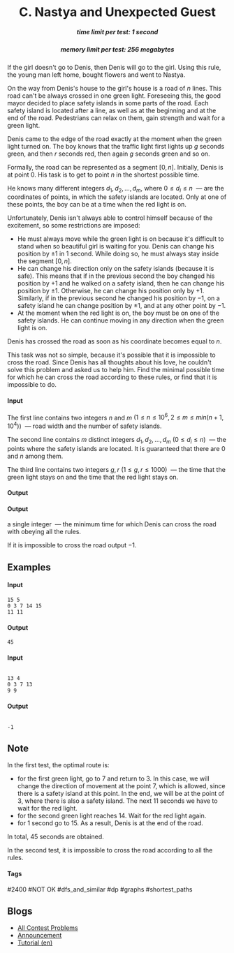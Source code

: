 <h1 style='text-align: center;'> C. Nastya and Unexpected Guest</h1>

<h5 style='text-align: center;'>time limit per test: 1 second</h5>
<h5 style='text-align: center;'>memory limit per test: 256 megabytes</h5>

 If the girl doesn't go to Denis, then Denis will go to the girl. Using this rule, the young man left home, bought flowers and went to Nastya. 

On the way from Denis's house to the girl's house is a road of $n$ lines. This road can't be always crossed in one green light. Foreseeing this, the good mayor decided to place safety islands in some parts of the road. Each safety island is located after a line, as well as at the beginning and at the end of the road. Pedestrians can relax on them, gain strength and wait for a green light.

Denis came to the edge of the road exactly at the moment when the green light turned on. The boy knows that the traffic light first lights up $g$ seconds green, and then $r$ seconds red, then again $g$ seconds green and so on.

Formally, the road can be represented as a segment $[0, n]$. Initially, Denis is at point $0$. His task is to get to point $n$ in the shortest possible time.

He knows many different integers $d_1, d_2, \ldots, d_m$, where $0 \leq d_i \leq n$  — are the coordinates of points, in which the safety islands are located. Only at one of these points, the boy can be at a time when the red light is on.

Unfortunately, Denis isn't always able to control himself because of the excitement, so some restrictions are imposed:

* He must always move while the green light is on because it's difficult to stand when so beautiful girl is waiting for you. Denis can change his position by $\pm 1$ in $1$ second. While doing so, he must always stay inside the segment $[0, n]$.
* He can change his direction only on the safety islands (because it is safe). This means that if in the previous second the boy changed his position by $+1$ and he walked on a safety island, then he can change his position by $\pm 1$. Otherwise, he can change his position only by $+1$. Similarly, if in the previous second he changed his position by $-1$, on a safety island he can change position by $\pm 1$, and at any other point by $-1$.
* At the moment when the red light is on, the boy must be on one of the safety islands. He can continue moving in any direction when the green light is on.

Denis has crossed the road as soon as his coordinate becomes equal to $n$.

This task was not so simple, because it's possible that it is impossible to cross the road. Since Denis has all thoughts about his love, he couldn't solve this problem and asked us to help him. Find the minimal possible time for which he can cross the road according to these rules, or find that it is impossible to do.

#### Input

The first line contains two integers $n$ and $m$ $(1 \leq n \leq 10^6, 2 \leq m \leq min(n + 1, 10^4))$  — road width and the number of safety islands.

The second line contains $m$ distinct integers $d_1, d_2, \ldots, d_m$ $(0 \leq d_i \leq n)$  — the points where the safety islands are located. It is guaranteed that there are $0$ and $n$ among them.

The third line contains two integers $g, r$ $(1 \leq g, r \leq 1000)$  — the time that the green light stays on and the time that the red light stays on.

#### Output

#### Output

 a single integer  — the minimum time for which Denis can cross the road with obeying all the rules.

If it is impossible to cross the road output $-1$.

## Examples

#### Input


```text
15 5
0 3 7 14 15
11 11
```
#### Output


```text
45
```
#### Input

```text

13 4
0 3 7 13
9 9

```
#### Output


```text

-1
```
## Note

In the first test, the optimal route is: 

* for the first green light, go to $7$ and return to $3$. In this case, we will change the direction of movement at the point $7$, which is allowed, since there is a safety island at this point. In the end, we will be at the point of $3$, where there is also a safety island. The next $11$ seconds we have to wait for the red light.
* for the second green light reaches $14$. Wait for the red light again.
* for $1$ second go to $15$. As a result, Denis is at the end of the road.

In total, $45$ seconds are obtained.

In the second test, it is impossible to cross the road according to all the rules.



#### Tags 

#2400 #NOT OK #dfs_and_similar #dp #graphs #shortest_paths 

## Blogs
- [All Contest Problems](../Codeforces_Round_637_(Div._1)_-_Thanks,_Ivan_Belonogov!.md)
- [Announcement](../blogs/Announcement.md)
- [Tutorial (en)](../blogs/Tutorial_(en).md)
